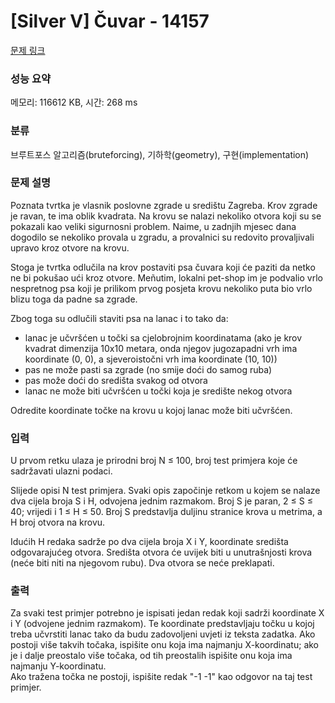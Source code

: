 # [Silver V] Čuvar - 14157 

[문제 링크](https://www.acmicpc.net/problem/14157) 

### 성능 요약

메모리: 116612 KB, 시간: 268 ms

### 분류

브루트포스 알고리즘(bruteforcing), 기하학(geometry), 구현(implementation)

### 문제 설명

<p>Poznata tvrtka je vlasnik poslovne zgrade u središtu Zagreba. Krov zgrade je ravan, te ima oblik kvadrata. Na krovu se nalazi nekoliko otvora koji su se pokazali kao veliki sigurnosni problem. Naime, u zadnjih mjesec dana dogodilo se nekoliko provala u zgradu, a provalnici su redovito provaljivali upravo kroz otvore na krovu.</p>

<p>Stoga je tvrtka odlučila na krov postaviti psa čuvara koji će paziti da netko ne bi pokušao ući kroz otvore. Meñutim, lokalni pet-shop im je podvalio vrlo nespretnog psa koji je prilikom prvog posjeta krovu nekoliko puta bio vrlo blizu toga da padne sa zgrade.</p>

<p>Zbog toga su odlučili staviti psa na lanac i to tako da:</p>

<ul>
	<li>lanac je učvršćen u točki sa cjelobrojnim koordinatama (ako je krov kvadrat dimenzija 10x10 metara, onda njegov jugozapadni vrh ima koordinate (0, 0), a sjeveroistočni vrh ima koordinate (10, 10))</li>
	<li>pas ne može pasti sa zgrade (no smije doći do samog ruba)</li>
	<li>pas može doći do središta svakog od otvora</li>
	<li>lanac ne može biti učvršćen u točki koja je središte nekog otvora</li>
</ul>

<p>Odredite koordinate točke na krovu u kojoj lanac može biti učvršćen. </p>

### 입력 

 <p>U prvom retku ulaza je prirodni broj N ≤ 100, broj test primjera koje će sadržavati ulazni podaci.</p>

<p>Slijede opisi N test primjera. Svaki opis započinje retkom u kojem se nalaze dva cijela broja S i H, odvojena jednim razmakom. Broj S je paran, 2 ≤ S ≤ 40; vrijedi i 1 ≤ H ≤ 50. Broj S predstavlja duljinu stranice krova u metrima, a H broj otvora na krovu.</p>

<p>Idućih H redaka sadrže po dva cijela broja X i Y, koordinate središta odgovarajućeg otvora. Središta otvora će uvijek biti u unutrašnjosti krova (neće biti niti na njegovom rubu). Dva otvora se neće preklapati. </p>

### 출력 

 <p>Za svaki test primjer potrebno je ispisati jedan redak koji sadrži koordinate X i Y (odvojene jednim razmakom). Te koordinate predstavljaju točku u kojoj treba učvrstiti lanac tako da budu zadovoljeni uvjeti iz teksta zadatka. Ako postoji više takvih točaka, ispišite onu koja ima najmanju X-koordinatu; ako je i dalje preostalo više točaka, od tih preostalih ispišite onu koja ima najmanju Y-koordinatu.<br>
Ako tražena točka ne postoji, ispišite redak "-1 -1" kao odgovor na taj test primjer. </p>

